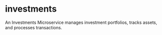 # investments
An Investments Microservice manages investment portfolios, tracks assets, and processes transactions. 
